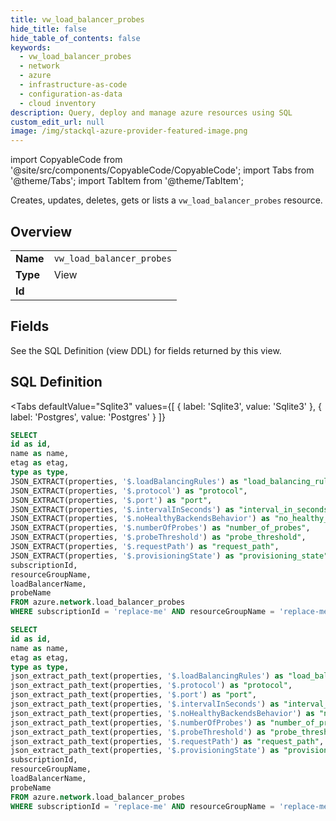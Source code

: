 ```yaml
--- 
title: vw_load_balancer_probes
hide_title: false
hide_table_of_contents: false
keywords:
  - vw_load_balancer_probes
  - network
  - azure
  - infrastructure-as-code
  - configuration-as-data
  - cloud inventory
description: Query, deploy and manage azure resources using SQL
custom_edit_url: null
image: /img/stackql-azure-provider-featured-image.png
---
```


import CopyableCode from '@site/src/components/CopyableCode/CopyableCode';
import Tabs from '@theme/Tabs';
import TabItem from '@theme/TabItem';

Creates, updates, deletes, gets or lists a <code>vw_load_balancer_probes</code> resource.

## Overview
<table><tbody>
<tr><td><b>Name</b></td><td><code>vw_load_balancer_probes</code></td></tr>
<tr><td><b>Type</b></td><td>View</td></tr>
<tr><td><b>Id</b></td><td><CopyableCode code="azure.network.vw_load_balancer_probes" /></td></tr>
</tbody></table>

## Fields

See the SQL Definition (view DDL) for fields returned by this view.

## SQL Definition

<Tabs
defaultValue="Sqlite3"
values={[
{ label: 'Sqlite3', value: 'Sqlite3' },
{ label: 'Postgres', value: 'Postgres' }
]}
>
<TabItem value="Sqlite3">

```sql
SELECT
id as id,
name as name,
etag as etag,
type as type,
JSON_EXTRACT(properties, '$.loadBalancingRules') as "load_balancing_rules",
JSON_EXTRACT(properties, '$.protocol') as "protocol",
JSON_EXTRACT(properties, '$.port') as "port",
JSON_EXTRACT(properties, '$.intervalInSeconds') as "interval_in_seconds",
JSON_EXTRACT(properties, '$.noHealthyBackendsBehavior') as "no_healthy_backends_behavior",
JSON_EXTRACT(properties, '$.numberOfProbes') as "number_of_probes",
JSON_EXTRACT(properties, '$.probeThreshold') as "probe_threshold",
JSON_EXTRACT(properties, '$.requestPath') as "request_path",
JSON_EXTRACT(properties, '$.provisioningState') as "provisioning_state",
subscriptionId,
resourceGroupName,
loadBalancerName,
probeName
FROM azure.network.load_balancer_probes
WHERE subscriptionId = 'replace-me' AND resourceGroupName = 'replace-me' AND loadBalancerName = 'replace-me';
```

</TabItem>
<TabItem value="Postgres">

```sql
SELECT
id as id,
name as name,
etag as etag,
type as type,
json_extract_path_text(properties, '$.loadBalancingRules') as "load_balancing_rules",
json_extract_path_text(properties, '$.protocol') as "protocol",
json_extract_path_text(properties, '$.port') as "port",
json_extract_path_text(properties, '$.intervalInSeconds') as "interval_in_seconds",
json_extract_path_text(properties, '$.noHealthyBackendsBehavior') as "no_healthy_backends_behavior",
json_extract_path_text(properties, '$.numberOfProbes') as "number_of_probes",
json_extract_path_text(properties, '$.probeThreshold') as "probe_threshold",
json_extract_path_text(properties, '$.requestPath') as "request_path",
json_extract_path_text(properties, '$.provisioningState') as "provisioning_state",
subscriptionId,
resourceGroupName,
loadBalancerName,
probeName
FROM azure.network.load_balancer_probes
WHERE subscriptionId = 'replace-me' AND resourceGroupName = 'replace-me' AND loadBalancerName = 'replace-me';
```

</TabItem>
</Tabs>

